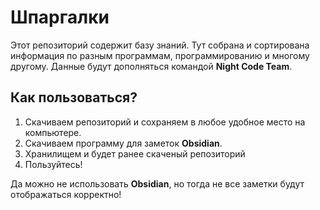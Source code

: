 # Шпаргалки

Этот репозиторий содержит базу знаний. Тут собрана и сортирована информация по разным программам, программированию и многому другому. Данные будут дополняться командой **Night Code Team**.

## Как пользоваться?

1) Скачиваем репозиторий и сохраняем в любое удобное место на компьютере.
2) Скачиваем программу для заметок **Obsidian**.
3) Хранилищем и будет ранее скаченый репозиторий
4) Пользуйтесь!

Да можно не использовать **Obsidian**, но тогда не все заметки будут отображаться корректно!